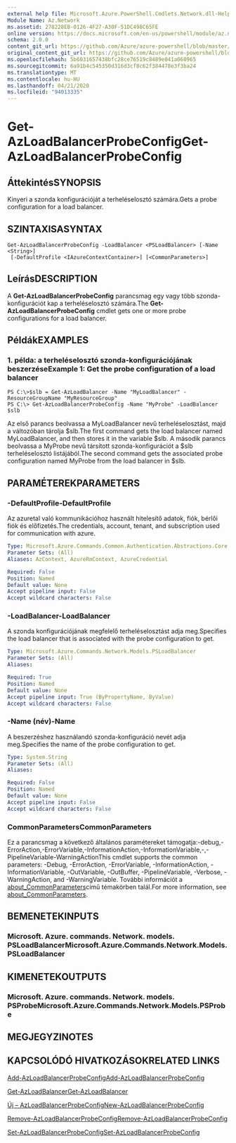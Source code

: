 ```yaml
---
external help file: Microsoft.Azure.PowerShell.Cmdlets.Network.dll-Help.xml
Module Name: Az.Network
ms.assetid: 278228EB-0126-4F27-A30F-51DC498C65FE
online version: https://docs.microsoft.com/en-us/powershell/module/az.network/get-azloadbalancerprobeconfig
schema: 2.0.0
content_git_url: https://github.com/Azure/azure-powershell/blob/master/src/Network/Network/help/Get-AzLoadBalancerProbeConfig.md
original_content_git_url: https://github.com/Azure/azure-powershell/blob/master/src/Network/Network/help/Get-AzLoadBalancerProbeConfig.md
ms.openlocfilehash: 5b6031657438bfc28ce76519c8489e041a060965
ms.sourcegitcommit: 6a91b4c545350d316d3cf8c62f384478e3f3ba24
ms.translationtype: MT
ms.contentlocale: hu-HU
ms.lasthandoff: 04/21/2020
ms.locfileid: "94013335"
---
```

# <span data-ttu-id="b4f5a-101">Get-AzLoadBalancerProbeConfig</span><span class="sxs-lookup"><span data-stu-id="b4f5a-101">Get-AzLoadBalancerProbeConfig</span></span>

## <span data-ttu-id="b4f5a-102">Áttekintés</span><span class="sxs-lookup"><span data-stu-id="b4f5a-102">SYNOPSIS</span></span>
<span data-ttu-id="b4f5a-103">Kinyeri a szonda konfigurációját a terheléselosztó számára.</span><span class="sxs-lookup"><span data-stu-id="b4f5a-103">Gets a probe configuration for a load balancer.</span></span>

## <span data-ttu-id="b4f5a-104">SZINTAXISA</span><span class="sxs-lookup"><span data-stu-id="b4f5a-104">SYNTAX</span></span>

```
Get-AzLoadBalancerProbeConfig -LoadBalancer <PSLoadBalancer> [-Name <String>]
 [-DefaultProfile <IAzureContextContainer>] [<CommonParameters>]
```

## <span data-ttu-id="b4f5a-105">Leírás</span><span class="sxs-lookup"><span data-stu-id="b4f5a-105">DESCRIPTION</span></span>
<span data-ttu-id="b4f5a-106">A **Get-AzLoadBalancerProbeConfig** parancsmag egy vagy több szonda-konfigurációt kap a terheléselosztó számára.</span><span class="sxs-lookup"><span data-stu-id="b4f5a-106">The **Get-AzLoadBalancerProbeConfig** cmdlet gets one or more probe configurations for a load balancer.</span></span>

## <span data-ttu-id="b4f5a-107">Példák</span><span class="sxs-lookup"><span data-stu-id="b4f5a-107">EXAMPLES</span></span>

### <span data-ttu-id="b4f5a-108">1. példa: a terheléselosztó szonda-konfigurációjának beszerzése</span><span class="sxs-lookup"><span data-stu-id="b4f5a-108">Example 1: Get the probe configuration of a load balancer</span></span>
```
PS C:\>$slb = Get-AzLoadBalancer -Name "MyLoadBalancer" -ResourceGroupName "MyResourceGroup"
PS C:\> Get-AzLoadBalancerProbeConfig -Name "MyProbe" -LoadBalancer $slb
```

<span data-ttu-id="b4f5a-109">Az első parancs beolvassa a MyLoadBalancer nevű terheléselosztást, majd a változóban tárolja $slb.</span><span class="sxs-lookup"><span data-stu-id="b4f5a-109">The first command gets the load balancer named MyLoadBalancer, and then stores it in the variable $slb.</span></span>
<span data-ttu-id="b4f5a-110">A második parancs beolvassa a MyProbe nevű társított szonda-konfigurációt a $slb terheléselosztó listájából.</span><span class="sxs-lookup"><span data-stu-id="b4f5a-110">The second command gets the associated probe configuration named MyProbe from the load balancer in $slb.</span></span>

## <span data-ttu-id="b4f5a-111">PARAMÉTEREK</span><span class="sxs-lookup"><span data-stu-id="b4f5a-111">PARAMETERS</span></span>

### <span data-ttu-id="b4f5a-112">-DefaultProfile</span><span class="sxs-lookup"><span data-stu-id="b4f5a-112">-DefaultProfile</span></span>
<span data-ttu-id="b4f5a-113">Az azuretal való kommunikációhoz használt hitelesítő adatok, fiók, bérlői fiók és előfizetés.</span><span class="sxs-lookup"><span data-stu-id="b4f5a-113">The credentials, account, tenant, and subscription used for communication with azure.</span></span>

```yaml
Type: Microsoft.Azure.Commands.Common.Authentication.Abstractions.Core.IAzureContextContainer
Parameter Sets: (All)
Aliases: AzContext, AzureRmContext, AzureCredential

Required: False
Position: Named
Default value: None
Accept pipeline input: False
Accept wildcard characters: False
```

### <span data-ttu-id="b4f5a-114">-LoadBalancer</span><span class="sxs-lookup"><span data-stu-id="b4f5a-114">-LoadBalancer</span></span>
<span data-ttu-id="b4f5a-115">A szonda konfigurációjának megfelelő terheléselosztást adja meg.</span><span class="sxs-lookup"><span data-stu-id="b4f5a-115">Specifies the load balancer that is associated with the probe configuration to get.</span></span>

```yaml
Type: Microsoft.Azure.Commands.Network.Models.PSLoadBalancer
Parameter Sets: (All)
Aliases:

Required: True
Position: Named
Default value: None
Accept pipeline input: True (ByPropertyName, ByValue)
Accept wildcard characters: False
```

### <span data-ttu-id="b4f5a-116">-Name (név)</span><span class="sxs-lookup"><span data-stu-id="b4f5a-116">-Name</span></span>
<span data-ttu-id="b4f5a-117">A beszerzéshez használandó szonda-konfiguráció nevét adja meg.</span><span class="sxs-lookup"><span data-stu-id="b4f5a-117">Specifies the name of the probe configuration to get.</span></span>

```yaml
Type: System.String
Parameter Sets: (All)
Aliases:

Required: False
Position: Named
Default value: None
Accept pipeline input: False
Accept wildcard characters: False
```

### <span data-ttu-id="b4f5a-118">CommonParameters</span><span class="sxs-lookup"><span data-stu-id="b4f5a-118">CommonParameters</span></span>
<span data-ttu-id="b4f5a-119">Ez a parancsmag a következő általános paramétereket támogatja:-debug,-ErrorAction,-ErrorVariable,-InformationAction,-InformationVariable,-,-PipelineVariable-WarningAction</span><span class="sxs-lookup"><span data-stu-id="b4f5a-119">This cmdlet supports the common parameters: -Debug, -ErrorAction, -ErrorVariable, -InformationAction, -InformationVariable, -OutVariable, -OutBuffer, -PipelineVariable, -Verbose, -WarningAction, and -WarningVariable.</span></span> <span data-ttu-id="b4f5a-120">További információt a [about_CommonParameters](http://go.microsoft.com/fwlink/?LinkID=113216)című témakörben talál.</span><span class="sxs-lookup"><span data-stu-id="b4f5a-120">For more information, see [about_CommonParameters](http://go.microsoft.com/fwlink/?LinkID=113216).</span></span>

## <span data-ttu-id="b4f5a-121">BEMENETEK</span><span class="sxs-lookup"><span data-stu-id="b4f5a-121">INPUTS</span></span>

### <span data-ttu-id="b4f5a-122">Microsoft. Azure. commands. Network. models. PSLoadBalancer</span><span class="sxs-lookup"><span data-stu-id="b4f5a-122">Microsoft.Azure.Commands.Network.Models.PSLoadBalancer</span></span>

## <span data-ttu-id="b4f5a-123">KIMENETEK</span><span class="sxs-lookup"><span data-stu-id="b4f5a-123">OUTPUTS</span></span>

### <span data-ttu-id="b4f5a-124">Microsoft. Azure. commands. Network. models. PSProbe</span><span class="sxs-lookup"><span data-stu-id="b4f5a-124">Microsoft.Azure.Commands.Network.Models.PSProbe</span></span>

## <span data-ttu-id="b4f5a-125">MEGJEGYZI</span><span class="sxs-lookup"><span data-stu-id="b4f5a-125">NOTES</span></span>

## <span data-ttu-id="b4f5a-126">KAPCSOLÓDÓ HIVATKOZÁSOK</span><span class="sxs-lookup"><span data-stu-id="b4f5a-126">RELATED LINKS</span></span>

[<span data-ttu-id="b4f5a-127">Add-AzLoadBalancerProbeConfig</span><span class="sxs-lookup"><span data-stu-id="b4f5a-127">Add-AzLoadBalancerProbeConfig</span></span>](./Add-AzLoadBalancerProbeConfig.md)

[<span data-ttu-id="b4f5a-128">Get-AzLoadBalancer</span><span class="sxs-lookup"><span data-stu-id="b4f5a-128">Get-AzLoadBalancer</span></span>](./Get-AzLoadBalancer.md)

[<span data-ttu-id="b4f5a-129">Új – AzLoadBalancerProbeConfig</span><span class="sxs-lookup"><span data-stu-id="b4f5a-129">New-AzLoadBalancerProbeConfig</span></span>](./New-AzLoadBalancerProbeConfig.md)

[<span data-ttu-id="b4f5a-130">Remove-AzLoadBalancerProbeConfig</span><span class="sxs-lookup"><span data-stu-id="b4f5a-130">Remove-AzLoadBalancerProbeConfig</span></span>](./Remove-AzLoadBalancerProbeConfig.md)

[<span data-ttu-id="b4f5a-131">Set-AzLoadBalancerProbeConfig</span><span class="sxs-lookup"><span data-stu-id="b4f5a-131">Set-AzLoadBalancerProbeConfig</span></span>](./Set-AzLoadBalancerProbeConfig.md)


